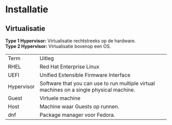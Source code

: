 # Installatie

## Virtualisatie

**Type 1 Hypervisor:** Virtualisatie rechtstreeks op de hardware.\
**Type 2 Hypervisor:** Virtualisatie bovenop een OS.



<table>
    <tr>
        <td>Term</td>
        <td>Uitleg</td>
    </tr>
    <tr>
        <td>RHEL</td>
        <td>Red Hat Enterprise Linux</td>
    </tr>
    <tr>
        <td>UEFI</td>
        <td>Unified Extensible Firmware Interface</td>
    </tr>
    <tr>
        <td>Hypervisor</td>
        <td>Software that you can use to run multiple virtual machines on a single physical machine.</td>
    </tr>
    <tr>
        <td>Guest</td>
        <td>Virtuele machine</td>
    </tr>
    <tr>
        <td>Host</td>
        <td>Machine waar Guests op runnen.</td>
    </tr>
    <tr>
        <td>dnf</td>
        <td>Package manager voor Fedora.</td>
    </tr>
</table>
